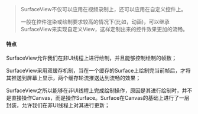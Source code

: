 > SurfaceView不仅可以应用在视频录制上，还可以应用在自定义控件上。
>
> 一般在控件渲染或绘制要求较高的情况下\(比如，动画\)，可以继承SurfaceView来实现自定义View，这样定制出来的控件效果更加的流畅。

#### 特点

SurfaceView允许我们在非UI线程上进行绘制，并且能够控制绘制的帧数；

SurfaceView采用双缓存机制，当在一个缓存的Surface上绘制完当前帧后，才将其推送到屏幕上显示，两个缓存轮流推送达到流畅的效果；

SurfaceView之所以能够在非UI线程上完成绘制操作，原因是其进行绘制时，并不是直接操作Canvas，而是操作Surface。Surface在Canvas的基础上进行了一层封装，允许我们在非UI线程上对其进行更新；





